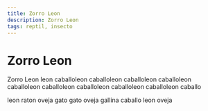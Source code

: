 ```yaml
---
title: Zorro Leon
description: Zorro Leon
tags: reptil, insecto
---
```


# Zorro Leon

Zorro Leon leon caballoleon caballoleon caballoleon caballoleon caballoleon caballoleon caballoleon caballoleon caballoleon caballo

leon raton oveja gato gato oveja gallina caballo leon oveja